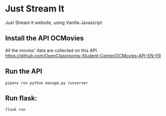 
# Just Stream It
Just Stream It website, using Vanilla Javascript

## Install the API OCMovies
All the movies' data are collected on this API.
https://github.com/OpenClassrooms-Student-Center/OCMovies-API-EN-FR

## Run the API 
    pipenv run python manage.py runserver

## Run flask:
	flask run